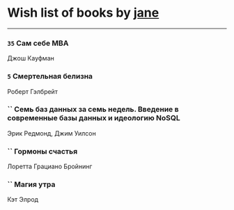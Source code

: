 # Wish list of books by [jane](https://plus.google.com/u/0/113479058458145129271/)
---

### `35` Сам себе MBA
Джош Кауфман

### `5` Смертельная белизна
Роберт Гэлбрейт

### `` Семь баз данных за семь недель. Введение в современные базы данных и идеологию NoSQL
Эрик Редмонд, Джим Уилсон

### `` Гормоны счастья
Лоретта Грациано Бройнинг

### `` Магия утра
Кэт Элрод

